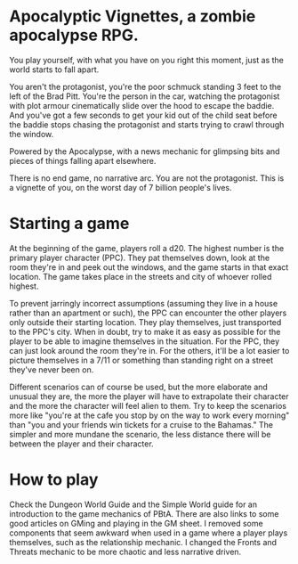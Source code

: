 # Apocalyptic Vignettes, a zombie apocalypse RPG.

You play yourself, with what you have on you right this moment, just as the
world starts to fall apart. 

You aren't the protagonist, you're the poor schmuck standing 3 feet to the left
of the Brad Pitt. You're the person in the car, watching the protagonist with
plot armour cinematically slide over the hood to escape the baddie. And you've
got a few seconds to get your kid out of the child seat before the baddie stops
chasing the protagonist and starts trying to crawl through the window.

Powered by the Apocalypse, with a news mechanic for glimpsing bits and pieces of
things falling apart elsewhere.

There is no end game, no narrative arc. You are not the protagonist. This is a
vignette of you, on the worst day of 7 billion people's lives.

# Starting a game 

At the beginning of the game, players roll a d20. The highest number is the
primary player character (PPC). They pat themselves down, look at the room
they're in and peek out the windows, and the game starts in that exact location.
The game takes place in the streets and city of whoever rolled highest.

To prevent jarringly incorrect assumptions (assuming they live in a house rather
than an apartment or such), the PPC can encounter the other players only outside
their starting location. They play themselves, just transported to the PPC's
city. When in doubt, try to make it as easy as possible for the player to be
able to imagine themselves in the situation. For the PPC, they can just look
around the room they're in. For the others, it'll be a lot easier to picture
themselves in a 7/11 or something than standing right on a street they've never
been on.

Different scenarios can of course be used, but the more elaborate and unusual
they are, the more the player will have to extrapolate their character and the
more the character will feel alien to them. Try to keep the scenarios more like
"you're at the cafe you stop by on the way to work every morning" than "you and
your friends win tickets for a cruise to the Bahamas." The simpler and more
mundane the scenario, the less distance there will be between the player and
their character.

# How to play

Check the Dungeon World Guide and the Simple World guide for an introduction to
the game mechanics of PBtA. There are also links to some good articles on GMing
and playing in the GM sheet. I removed some components that seem awkward when
used in a game where a player plays themselves, such as the relationship
mechanic. I changed the Fronts and Threats mechanic to be more chaotic and less
narrative driven.
